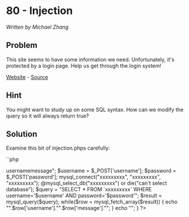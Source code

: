 # 80 - Injection

*Written by Michael Zhang*

## Problem

This site seems to have some information we need. Unfortunately, it's protected by a login page. Help us get through the login system!

[Website](http://www.easyctf.com/sites/injection) - [Source](injection.phps)

## Hint

You might want to study up on some SQL syntax. How can we modify the query so it will always return true?

## Solution

Examine this bit of injection.phps carefully:

``php
<?php

error_reporting(0);

if (isset($_POST['submit']) && isset($_POST['username']) && isset($_POST['password']) && $_POST['submit'] == "Login") {
	echo "<table border='1'><tr><th>username</th><th>message</th></tr>";
	$username = $_POST['username'];
	$password = $_POST['password'];
	mysql_connect("xxxxxxxxx", "xxxxxxxxx", "xxxxxxxxx");
	@mysql_select_db("xxxxxxxxx") or die("can't select database");
	
	$query = "SELECT * FROM `xxxxxxxxx` WHERE username='$username' AND password='$password'";
	$result = mysql_query($query);
	while($row = mysql_fetch_array($result)) {
		echo "<tr><td>".$row['username']."</td><td>".$row['message']."</td></tr>";
	}
	echo "</table>";
}

?>
```
